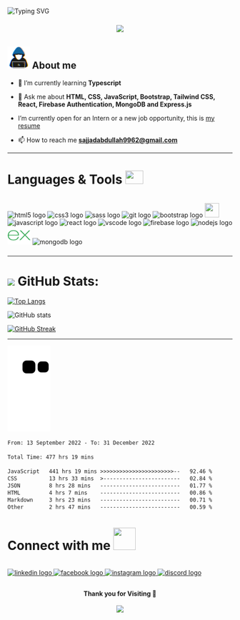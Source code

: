 ![Typing SVG](https://readme-typing-svg.herokuapp.com/?font=Righteous&color=39ff14&size=60&center=true&vCenter=true&width=900&height=100&lines=Hello+%F0%9F%91%8B+I+am+Sajjad.;I+Am+a+Web+Developer.;Feel+Free+to+Get+in+Touch.+%F0%9F%98%84;Nice+to+Meet+You!!!...)

###


<!-- <div align="center">
  <h4 align="center">Visitor Counter</h1>
  <img src="https://profile-counter.glitch.me/sajid/count.svg?"  />
</div> -->

<div align="center">
  <img src="https://i.ibb.co/2FSwtBf/Junior-Web-Dev.jpg" />
</div>

<!-- <h1 align="center">Hi, I'm Sajjad Abdullah</h1>
<h3 align="center">A passionate Web Developer from Bangladesh</h3> -->

## <picture><img src = "https://github.com/0xAbdulKhalid/0xAbdulKhalid/raw/main/assets/mdImages/about_me.gif" width = 50px></picture> **About me**

- 🌱 I’m currently learning **Typescript**

- 💬 Ask me about **HTML, CSS, JavaScript, Bootstrap, Tailwind CSS, React, Firebase Authentication, MongoDB and Express.js**

- I’m currently open for an Intern or a new job opportunity, this is [my resume](https://drive.google.com/file/d/13FWUJHDbsaTJ1ObZ0o6UTFVhDJPEgbNl/view?usp=sharing)

- 📫 How to reach me **sajjadabdullah9962@gmail.com**





<hr>

<h1> Languages & Tools <img src = "https://raw.githubusercontent.com/rahulbanerjee26/githubProfileReadmeGenerator/main/gifs/code.gif" width = 40px height=30px> </h1>

<br clear="both">

<div align="left">
  <img src="https://cdn.jsdelivr.net/gh/devicons/devicon/icons/html5/html5-original.svg" height="40" width="52" alt="html5 logo"  />
  <img src="https://cdn.jsdelivr.net/gh/devicons/devicon/icons/css3/css3-original.svg" height="40" width="52" alt="css3 logo"  />
  <img src="https://cdn.jsdelivr.net/gh/devicons/devicon/icons/sass/sass-original.svg" height="40" width="52" alt="sass logo"  />

  <img src="https://cdn.jsdelivr.net/gh/devicons/devicon/icons/git/git-original.svg" height="40" width="52" alt="git logo"  />
  <img src="https://cdn.jsdelivr.net/gh/devicons/devicon/icons/bootstrap/bootstrap-original.svg" height="40" width="52" alt="bootstrap logo"  />
 <a href= https://github.com/sajid1545?tab=repositories&q=&type=&language=tailwind&sort= > <img width ='32px' height='32px' src ='https://raw.githubusercontent.com/rahulbanerjee26/githubAboutMeGenerator/main/icons/tailwind.svg'> </a>
  <img src="https://cdn.jsdelivr.net/gh/devicons/devicon/icons/javascript/javascript-original.svg" height="40" width="52" alt="javascript logo"  />

  <img src="https://cdn.jsdelivr.net/gh/devicons/devicon/icons/react/react-original.svg" height="40" width="52" alt="react logo"  />

  <img src="https://cdn.jsdelivr.net/gh/devicons/devicon/icons/vscode/vscode-original.svg" height="40" width="52" alt="vscode logo"  />
  <img src="https://cdn.jsdelivr.net/gh/devicons/devicon/icons/firebase/firebase-plain.svg" height="40" width="52" alt="firebase logo"  />
  <img src="https://cdn.jsdelivr.net/gh/devicons/devicon/icons/nodejs/nodejs-original.svg" height="40" width="52" alt="nodejs logo"  />
  <img src="https://github.com/sajid1545/sajid1545/blob/main/exp.svg" style="background-color:blue;" height="40" width="52" alt="express logo"  />
  <img src="https://cdn.jsdelivr.net/gh/devicons/devicon/icons/mongodb/mongodb-original.svg" height="40" width="52" alt="mongodb logo"  />

###


###
</div>

###

<hr>

# <img src='https://raw.githubusercontent.com/rahulbanerjee26/githubProfileReadmeGenerator/main/gifs/github.gif' width='32px' > GitHub Stats: 

[![Top Langs](https://github-readme-stats.vercel.app/api/top-langs/?username=sajid1545&theme=chartreuse-dark&layout=compact)](https://github.com/anuraghazra/github-readme-stats)




![GitHub stats](https://github-readme-stats.vercel.app/api?username=sajid1545&show_icons=true&theme=chartreuse-dark)  


[![GitHub Streak](https://github-readme-streak-stats.herokuapp.com/?user=sajid1545&theme=neon-dark)](https://git.io/streak-stats) 

<hr>


![snake gif](https://github.com/sajid1545/sajid1545/blob/output/github-contribution-grid-snake.svg)



<!--START_SECTION:waka-->

```text
From: 13 September 2022 - To: 31 December 2022

Total Time: 477 hrs 19 mins

JavaScript   441 hrs 19 mins >>>>>>>>>>>>>>>>>>>>>>>--   92.46 %
CSS          13 hrs 33 mins  >------------------------   02.84 %
JSON         8 hrs 28 mins   -------------------------   01.77 %
HTML         4 hrs 7 mins    -------------------------   00.86 %
Markdown     3 hrs 23 mins   -------------------------   00.71 %
Other        2 hrs 47 mins   -------------------------   00.59 %
```

<!--END_SECTION:waka-->



<h1> Connect with me <img src='https://raw.githubusercontent.com/rahulbanerjee26/githubProfileReadmeGenerator/main/gifs/handShake.gif' width="50px" height=50px> </h1>
<br clear="both">

<div align="left">
  <a href="https://www.linkedin.com/in/sajjad-abdullah-22b5b322b/" target="_blank">
    <img src="https://raw.githubusercontent.com/maurodesouza/profile-readme-generator/master/src/assets/icons/social/linkedin/default.svg" width="52" height="40" alt="linkedin logo"  />
  </a>
  <a href="https://web.facebook.com/sajid.abdullah.1422" target="_blank">
    <img src="https://raw.githubusercontent.com/maurodesouza/profile-readme-generator/master/src/assets/icons/social/facebook/default.svg" width="52" height="40" alt="facebook logo"  />
  </a>
  <a href="https://www.instagram.com/_.sajid1545._/?hl=en" target="_blank">
    <img src="https://raw.githubusercontent.com/maurodesouza/profile-readme-generator/master/src/assets/icons/social/instagram/default.svg" width="52" height="40" alt="instagram logo"  />
  </a>
  <a href="https://discord.com/channels/sajid#1261" target="_blank">
    <img src="https://raw.githubusercontent.com/maurodesouza/profile-readme-generator/master/src/assets/icons/social/discord/default.svg" width="52" height="40" alt="discord logo"  />
  </a>
</div>


##

<div align="center">
  <h4 align="center">Thank you for Visiting 💚 </h1>
  <img src="https://profile-counter.glitch.me/sajid/count.svg?"  />
</div>

